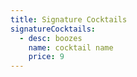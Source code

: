 ```yaml
---
title: Signature Cocktails
signatureCocktails:
  - desc: boozes
    name: cocktail name
    price: 9
---
```


